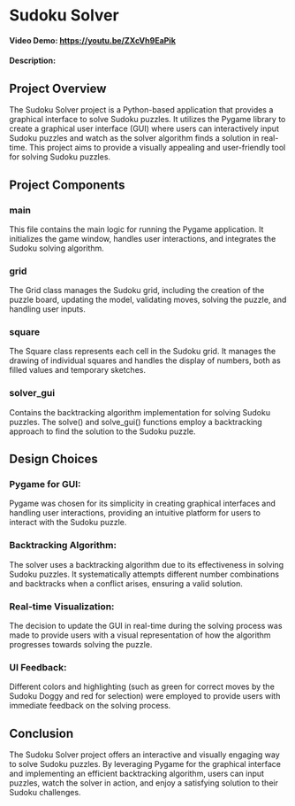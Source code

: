 # Sudoku Solver
#### Video Demo:  https://youtu.be/ZXcVh9EaPik
#### Description:

## Project Overview

The Sudoku Solver project is a Python-based application that provides a graphical interface to solve Sudoku puzzles. It utilizes the Pygame library to create a graphical user interface (GUI) where users can interactively input Sudoku puzzles and watch as the solver algorithm finds a solution in real-time. This project aims to provide a visually appealing and user-friendly tool for solving Sudoku puzzles.

## Project Components

### main
This file contains the main logic for running the Pygame application. It initializes the game window, handles user interactions, and integrates the Sudoku solving algorithm.

### grid
The Grid class manages the Sudoku grid, including the creation of the puzzle board, updating the model, validating moves, solving the puzzle, and handling user inputs.

### square
The Square class represents each cell in the Sudoku grid. It manages the drawing of individual squares and handles the display of numbers, both as filled values and temporary sketches.

### solver_gui
Contains the backtracking algorithm implementation for solving Sudoku puzzles. The solve() and solve_gui() functions employ a backtracking approach to find the solution to the Sudoku puzzle.

## Design Choices

### Pygame for GUI:

Pygame was chosen for its simplicity in creating graphical interfaces and handling user interactions, providing an intuitive platform for users to interact with the Sudoku puzzle.

### Backtracking Algorithm:

The solver uses a backtracking algorithm due to its effectiveness in solving Sudoku puzzles. It systematically attempts different number combinations and backtracks when a conflict arises, ensuring a valid solution.

### Real-time Visualization:

The decision to update the GUI in real-time during the solving process was made to provide users with a visual representation of how the algorithm progresses towards solving the puzzle.

### UI Feedback:

Different colors and highlighting (such as green for correct moves by the Sudoku Doggy and red for selection) were employed to provide users with immediate feedback on the solving process.

## Conclusion

The Sudoku Solver project offers an interactive and visually engaging way to solve Sudoku puzzles. By leveraging Pygame for the graphical interface and implementing an efficient backtracking algorithm, users can input puzzles, watch the solver in action, and enjoy a satisfying solution to their Sudoku challenges.
